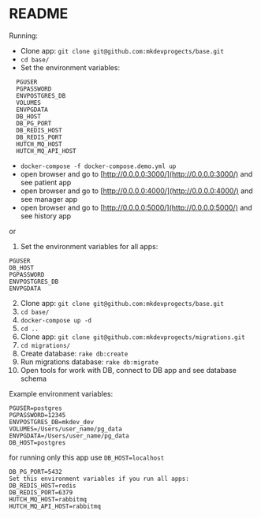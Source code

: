 # README

Running:

* Clone app: `git clone git@github.com:mkdevprogects/base.git`
* `cd base/`
* Set the environment variables:
```
  PGUSER  
  PGPASSWORD  
  ENVPOSTGRES_DB  
  VOLUMES  
  ENVPGDATA  
  DB_HOST  
  DB_PG_PORT  
  DB_REDIS_HOST  
  DB_REDIS_PORT  
  HUTCH_MQ_HOST  
  HUTCH_MQ_API_HOST
```  
* `docker-compose -f docker-compose.demo.yml up`
* open browser and go to [http://0.0.0.0:3000/](http://0.0.0.0:3000/) and see patient app
* open browser and go to [http://0.0.0.0:4000/](http://0.0.0.0:4000/) and see manager app
* open browser and go to [http://0.0.0.0:5000/](http://0.0.0.0:5000/) and see history app

or

1. Set the environment variables for all apps:
```
PGUSER
DB_HOST
PGPASSWORD
ENVPOSTGRES_DB
ENVPGDATA
```
2. Clone app: `git clone git@github.com:mkdevprogects/base.git`
3. `cd base/`
4. `docker-compose up -d`
5. `cd ..`
6. Clone app: `git clone git@github.com:mkdevprogects/migrations.git`
7. `cd migrations/`
8. Create database: `rake db:create`
9. Run migrations database: `rake db:migrate`
10. Open tools for work with DB, connect to DB app and see database schema

Example environment variables:
```
PGUSER=postgres
PGPASSWORD=12345
ENVPOSTGRES_DB=mkdev_dev
VOLUMES=/Users/user_name/pg_data
ENVPGDATA=/Users/user_name/pg_data
DB_HOST=postgres
```
for running only this app use `DB_HOST=localhost`
```
DB_PG_PORT=5432
Set this environment variables if you run all apps:
DB_REDIS_HOST=redis
DB_REDIS_PORT=6379
HUTCH_MQ_HOST=rabbitmq
HUTCH_MQ_API_HOST=rabbitmq
```
